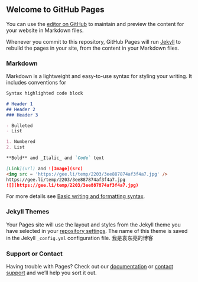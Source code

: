 ## Welcome to GitHub Pages

You can use the [editor on GitHub](https://github.com/YDL-NB/YDL-NB.github.io/edit/main/index.md) to maintain and preview the content for your website in Markdown files.

Whenever you commit to this repository, GitHub Pages will run [Jekyll](https://jekyllrb.com/) to rebuild the pages in your site, from the content in your Markdown files.

### Markdown

Markdown is a lightweight and easy-to-use syntax for styling your writing. It includes conventions for

```markdown
Syntax highlighted code block

# Header 1
## Header 2
### Header 3

- Bulleted
- List

1. Numbered
2. List

**Bold** and _Italic_ and `Code` text

[Link](url) and ![Image](src) 
<img src = 'https://gee.li/temp/2203/3ee887874af3f4a7.jpg' />
https://gee.li/temp/2203/3ee887874af3f4a7.jpg
![](https://gee.li/temp/2203/3ee887874af3f4a7.jpg)
```

For more details see [Basic writing and formatting syntax](https://docs.github.com/en/github/writing-on-github/getting-started-with-writing-and-formatting-on-github/basic-writing-and-formatting-syntax).

### Jekyll Themes

Your Pages site will use the layout and styles from the Jekyll theme you have selected in your [repository settings](https://github.com/YDL-NB/YDL-NB.github.io/settings/pages). The name of this theme is saved in the Jekyll `_config.yml` configuration file.
我是袁东亮的博客

### Support or Contact

Having trouble with Pages? Check out our [documentation](https://docs.github.com/categories/github-pages-basics/) or [contact support](https://support.github.com/contact) and we’ll help you sort it out.
